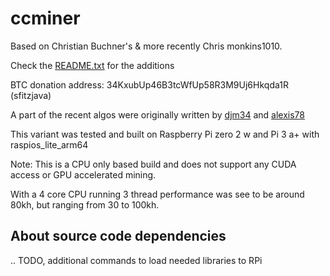 # ccminer

Based on Christian Buchner's &amp; more recently Chris monkins1010.

Check the [README.txt](README.txt) for the additions

BTC donation address: 34KxubUp46B3tcWfUp58R3M9Uj6Hkqda1R (sfitzjava)

A part of the recent algos were originally written by [djm34](https://github.com/djm34) and [alexis78](https://github.com/alexis78)

This variant was tested and built on Raspberry Pi zero 2 w and Pi 3 a+ with raspios_lite_arm64

Note: This is a CPU only based build and does not support any CUDA access or GPU accelerated mining.

With a 4 core CPU running 3 thread performance was see to be around 80kh, but ranging from 30 to 100kh.


About source code dependencies
------------------------------
.. TODO, additional commands to load needed libraries to RPi

